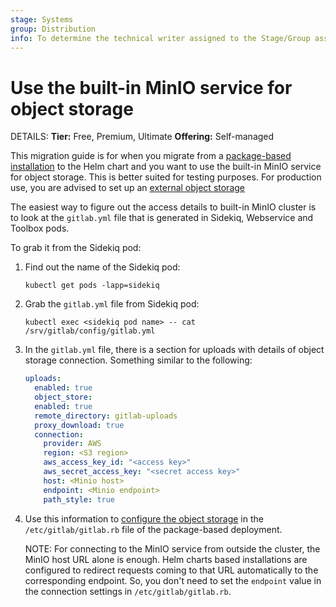 ```yaml
---
stage: Systems
group: Distribution
info: To determine the technical writer assigned to the Stage/Group associated with this page, see https://handbook.gitlab.com/handbook/product/ux/technical-writing/#assignments
---
```


# Use the built-in MinIO service for object storage

DETAILS:
**Tier:** Free, Premium, Ultimate
**Offering:** Self-managed

This migration guide is for when you migrate from a
[package-based installation](package_to_helm.md) to the Helm chart and you want
to use the built-in MinIO service for object storage. This is better suited
for testing purposes. For production use, you are advised to set up an
[external object storage](../../advanced/external-object-storage/index.md)

The easiest way to figure out the access details to built-in MinIO cluster is to
look at the `gitlab.yml` file that is generated in Sidekiq, Webservice and
Toolbox pods.

To grab it from the Sidekiq pod:

1. Find out the name of the Sidekiq pod:

   ```shell
   kubectl get pods -lapp=sidekiq
   ```

1. Grab the `gitlab.yml` file from Sidekiq pod:

   ```shell
   kubectl exec <sidekiq pod name> -- cat /srv/gitlab/config/gitlab.yml
   ```

1. In the `gitlab.yml` file, there is a section for uploads with details of
   object storage connection. Something similar to the following:

   ```yaml
   uploads:
     enabled: true
     object_store:
     enabled: true
     remote_directory: gitlab-uploads
     proxy_download: true
     connection:
       provider: AWS
       region: <S3 region>
       aws_access_key_id: "<access key>"
       aws_secret_access_key: "<secret access key>"
       host: <Minio host>
       endpoint: <Minio endpoint>
       path_style: true
   ```

1. Use this information to
   [configure the object storage](https://docs.gitlab.com/ee/administration/uploads.html#s3-compatible-connection-settings)
   in the `/etc/gitlab/gitlab.rb` file of the package-based deployment.

   NOTE:
   For connecting to the MinIO service from outside the cluster, the
   MinIO host URL alone is enough. Helm charts based installations are
   configured to redirect requests coming to that URL automatically to the
   corresponding endpoint. So, you don't need to set the `endpoint` value
   in the connection settings in `/etc/gitlab/gitlab.rb`.
